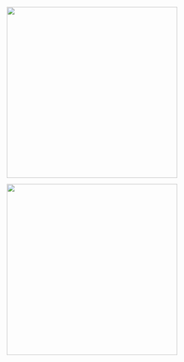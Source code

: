 <p align="center"> <img src= "https://i.postimg.cc/HsRGnnqj/arrow-ezgif-com-effects.gif" width="400"/>
<p align="center"> <img src= "https://i.postimg.cc/x8fxpDBw/Untitleddesign2-ezgif-com-optimize.gif" width="400"/>
